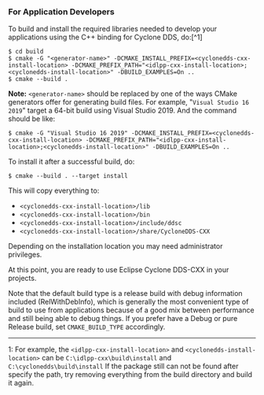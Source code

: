 ### For Application Developers

To build and install the required libraries needed to develop your applications using the C++ binding for Cyclone DDS, do:[^1]


```
$ cd build
$ cmake -G "<generator-name>" -DCMAKE_INSTALL_PREFIX=<cyclonedds-cxx-install-location> -DCMAKE_PREFIX_PATH="<idlpp-cxx-install-location>;<cyclonedds-install-location>" -DBUILD_EXAMPLES=On ..
$ cmake --build .
```


**Note:** `<generator-name>` should be replaced by one of the ways CMake generators offer for generating build files. For example, &quot;`Visual Studio 16 2019`&quot; target a 64-bit build using Visual Studio 2019. And the command should be like:

```
$ cmake -G "Visual Studio 16 2019" -DCMAKE_INSTALL_PREFIX=<cyclonedds-cxx-install-location> -DCMAKE_PREFIX_PATH="<idlpp-cxx-install-location>;<cyclonedds-install-location>" -DBUILD_EXAMPLES=On ..
```

To install it after a successful build, do:

```
$ cmake --build . --target install
```


This will copy everything to:

- `<cyclonedds-cxx-install-location>/lib`
- `<cyclonedds-cxx-install-location>/bin`
- `<cyclonedds-cxx-install-location>/include/ddsc`
- `<cyclonedds-cxx-install-location>/share/CycloneDDS-CXX`

Depending on the installation location you may need administrator privileges.

At this point, you are ready to use Eclipse Cyclone DDS-CXX in your projects.

Note that the default build type is a release build with debug information included (RelWithDebInfo), which is generally the most convenient type of build to use from applications because of a good mix between performance and still being able to debug things. If you prefer have a Debug or pure Release build, set `CMAKE_BUILD_TYPE` accordingly.


---
1: For example, the `<idlpp-cxx-install-location>` and `<cyclonedds-install-location>` can be `C:\idlpp-cxx\build\install` and `C:\cyclonedds\build\install`
If the package still can not be found after specify the path, try removing everything from the build directory and build it again.